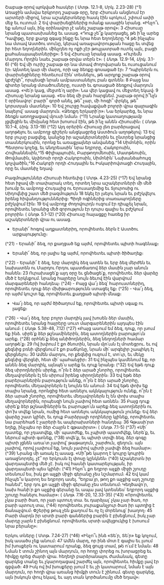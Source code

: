 
Շաբաթ օրով պոկված հասկեր
( Մտթ. 12.1-8, Մրկ. 2.23-28)
(^1) Առաջին ամսվա երկրորդ շաբաթ օրը, երբ Հիսուսն անցնում էր արտերի միջով, նրա աշակերտները հասկ էին
պոկում, շփում ափի մեջ եւ ուտում։ 2 Եվ փարիսեցիներից ոմանք ասացին նրանց. «Ինչո՞ւ եք անում այն, ինչ օրինավոր
չէ անել շաբաթ օրով»։ 3 Հիսուսը նրանց պատասխանեց եւ ասաց. «Դուք չե՞ք կարդացել, թե ի՛նչ արեց Դավիթը, երբ քաղց
զգաց ինքը եւ նրա հետ եղողները.^4 թե ինչպես նա մտավ Աստծու տունը, կերավ առաջավորության հացը եւ տվեց իր հետ
եղողներին. մինչդեռ ոչ ոքի չէր թույլատրած ուտել այն, բացի քահանայապետներից»։ 5 Եվ Հիսուսը նրանց ասաց.
«Ուրեմն Մարդու Որդին նաեւ շաբաթ օրվա տերն է»։
( _Մտթ_. 12.9-14, _Մրկ_. 3.1-6)
(^6) Եվ մի ուրիշ շաբաթ օր նա մտավ ժողովարան եւ ուսուցանում էր։ Այնտեղ կար մի մարդ, որի աջ ձեռքը գոսացած
էր։ 7 Դպիրներն ու փարիսեցիները հետեւում էին՝ տեսնելու, թե արդյոք շաբաթ օրով կբժշկի՞, որպեսզի նրան
ամբաստանելու բան գտնեն։ 8 Բայց նա գիտեր նրանց մտածումները, ուստի եւ գոսացած ձեռքով մարդուն ասաց. «Վե՛ր
կաց, մեջտե՛ղ արի»։ Նա վեր կացավ ու մեջտեղ եկավ։ 9 Հիսուսը նրանց ասաց. «Ես ձեզ մի բան հարցնեմ. շաբաթ օրով
ի՞նչն է օրինավոր՝ բարի՞ գործ անել, թե՞ չար, մի հոգի՞ փրկել, թե՞ կորստյան մատնել»։ 10 Եվ շուրջը հավաքված բոլորի
վրա զայրագին նայելով՝ ասաց մարդուն. «Ձեռքդ երկարի՛ր»։ Նա երկարեց, եւ նրա ձեռքն առողջացավ մյուսի նման։
(^11) Նրանք կատաղությամբ լցվեցին եւ միմյանց հետ խոսում էին, թե ի՛նչ անեն Հիսուսին։
( _Մտթ_. 10.1-4, _Մրկ_. 3.13-19)
(^12) Այդ օրերին Հիսուսը լեռ բարձրացավ աղոթելու եւ ամբողջ գիշերն անցկացրեց Աստծուն աղոթելով։ 13 Եվ երբ լույսը
բացվեց, կանչեց իր աշակերտներին եւ ընտրեց նրանցից տասներկուսին, որոնց եւ առաքյալներ անվանեց.^14 Սիմոնին,
որին Պետրոս կոչեց, եւ Անդրեասին՝ նրա եղբորը, Հակոբոսին, Հովհաննեսին,^15 Փիլիպպոսին, Բարթողոմեոսին,
Մատթեոսին, Թովմասին, Ալփեոսի որդի Հակոբոսին, Սիմոնին՝ Նախանձահույզ կոչվածին,^16 Հակոբի որդի Հուդային եւ
Իսկարիովտացի Հուդային, որը եւ մատնիչ եղավ։


Բազմություններ Հիսուսի հետեւից
( Մտթ. 4.23-25)
(^17) Եվ նրանց հետ իջավ մի տափարակ տեղ, որտեղ նրա աշակերտների մի մեծ խումբ եւ ամբողջ Հուդայից ու
Երուսաղեմից եւ Տյուրոսից ու Սիդովնից շատ մեծ բազմություն 18 եկել էր լսելու նրան եւ բժշկվելու իրենց
հիվանդություններից։ Պիղծ ոգիներից տառապողները բժշկվում էին։ 19 Եվ ամբողջ ժողովուրդն ուզում էր դիպչել նրան,
որովհետեւ նրանից մեծ զորություն էր դուրս գալիս եւ բժշկում բոլորին։
( _Մտթ_. 5.1-12)
(^20) Հիսուսը հայացքը հառեց իր աշակերտների վրա ու ասաց.

- Երանի՜ հոգով աղքատներիդ, որովհետեւ ձերն է Աստծու արքայությունը։

(^21) - Երանի՜ ձեզ, որ քաղցած եք այժմ, որովհետեւ պիտի հագենաք։

- Երանի՜ ձեզ, որ լալիս եք այժմ, որովհետեւ պիտի ծիծաղեք։

(^22) - Երանի՜ է ձեզ, երբ մարդիկ ձեզ ատեն եւ երբ ձեզ մերժեն եւ նախատեն ու Մարդու Որդու պատճառով ձեր մասին
չար անուն հանեն։ 23 Ուրախացե՛ք այդ օրը եւ ցնծացե՛ք, որովհետեւ ձեր վարձը մեծ է երկնքում. նրանց հայրերը նույն
ձեւով էին վարվում մարգարեների հանդեպ։
(^24) - Բայց վա՜յ ձեզ՝ հարուստներիդ, որովհետեւ դուք ձեր մխիթարությունն ստացել եք։
(^25) - Վա՜յ ձեզ, որ այժմ կուշտ եք, որովհետեւ քաղցած պիտի մնաք։

- Վա՜յ ձեզ, որ այժմ ծիծաղում եք, որովհետեւ պիտի սգաք ու լացեք։

(^26) - Վա՜յ ձեզ, երբ բոլոր մարդիկ լավ խոսեն ձեր մասին, որովհետեւ նրանց հայրերը սուտ մարգարեներին այդպես էին
անում։
( _Մտթ_. 5.38-48, 7.12)
(^27) «Բայց ասում եմ ձեզ, դուք, որ լսում եք ինձ. սիրե՛ք ձեր թշնամիներին, ձեզ ատողներին բարությո՛ւն արեք. (^28) օրհնե՛ք
ձեզ անիծողներին, ձեզ նեղողների համար աղոթե՛ք։ 29 Ով խփում է քո ծնոտին, նրան մյո՛ւսն էլ մոտեցրու. եւ ով քեզնից
բռնի վերցնում է քո բաճկոնը, նրան մի՛ արգելիր շապիկդ էլ վերցնելու։ 30 Ամեն մարդու, որ քեզնից ուզում է, տո՛ւր, եւ
մեկը քեզնից վերցնի, հետ մի՛ պահանջիր։ 31 Եվ ինչպես կամենում եք, որ անեն ձեզ մարդիկ, այնպե՛ս արեք եւ դուք նրանց։
(^32) Եվ եթե դուք ձեզ սիրողներին սիրեք, ո՞րն է ձեր արած շնորհը, որովհետեւ մեղավորներն էլ են սիրում իրենց
սիրողներին։ 33 Եվ եթե ձեր բարերարներին բարություն անեք, ո՞րն է ձեր արած շնորհը, որովհետեւ մեղավորներն էլ
նույնն են անում։ 34 Եվ եթե փոխ եք տալիս նրանց, որոնցից հետ առնելու ակնկալություն ունեք, ո՞րն է ձեր արած շնորհը,
որովհետեւ մեղավորներն էլ են փոխ տալիս մեղավորներին, որպեսզի նույն չափով հետ առնեն։ 35 Բայց դուք սիրե՛ք ձեր
թշնամիներին եւ բարությո՛ւն արեք ձեզ ատողներին ու փո՛խ տվեք նրան, ումից հետ առնելու ակնկալություն չունեք։ Եվ
ձեր վարձը շատ կլինի, եւ դուք Բարձրյալի որդիները կլինեք, որովհետեւ նա բարեհաճ է չարերի եւ ապերախտների
հանդեպ։ 36 Գթասի՛րտ եղեք, ինչպես որ ձեր Հայրն է գթասիրտ»։
( _Մտթ_. 7.1-5)
(^37) «Մի՛ դատեք, որ չդատվեք, մի՛ պատժեք, եւ չպիտի պատժվեք, ներե՛ք, եւ ներում պիտի գտնեք, (^38) տվե՛ք, եւ պիտի
տրվի ձեզ. ձեր գոգը պիտի լցնեն առա՛տ չափով՝ թաթաղուն, շարժուն, զեղուն. այն չափով, որով չափում եք, նույն չափով
պիտի չափվի ձեզ համար»։
(^39) Նրանց մի առակ էլ ասաց. «Մի՞թե կարող է կույրը կույրին առաջնորդել. չէ՞ որ երկուսն էլ փոսը կընկնեն։
(^40) Աշակերտն իր վարդապետից մեծ չէ. իսկ ով հասնի կատարելության, իր վարդապետի պես կլինի։
(^41) Ինչո՞ւ քո եղբոր աչքի միջի շյուղը տեսնում ես, իսկ քո աչքի միջի գերանը չես նշմարում։ 42 Եվ կամ ինչպե՞ս կարող
ես եղբորդ ասել. “Եղբա՛յր, թող քո աչքից այդ շյուղը հանեմ”, երբ դու քո աչքի միջի գերանը չես տեսնում։ Կեղծավո՛ր,
նախ հանի՛ր քո աչքից գերանը եւ ապա լավ կտեսնես՝ եղբորդ աչքից շյուղը հանելու համար»։
( _Մտթ_. 7.16-20, 12.33-35)
(^43) «Որովհետեւ չկա բարի ծառ, որ չար պտուղ տա. եւ դարձյալ՝ չկա չար ծառ, որ բարի պտուղ տա, (^44) որովհետեւ
յուրաքանչյուր ծառ իր պտղից է ճանաչվում։
Փշերից թուզ չեն քաղում եւ ոչ էլ մորենուց՝ խաղող։ 45 Բարի մարդն իր սրտի բարի գանձերից բարին է բխեցնում, իսկ
չար մարդը չարն է բխեցնում. որովհետեւ սրտի ավելցուկից է խոսում նրա բերանը»։


Երկու տները
( Մտթ. 7.24-27)
(^46) «Ինչո՞ւ ինձ «Տե՛ր, Տե՛ր» եք կոչում, իսկ ասածս չեք անում։ 47 Ամեն մարդ, որ ինձ մոտ է գալիս եւ լսում իմ խոսքերն
ու կատարում դրանք, ձեզ ցույց տամ, թե ո՛ւմ է նման։ 48 Նման է տուն շինող այն մարդուն, որ հողը փորեց ու խորացրեց
եւ հիմքը դրեց ժայռի վրա. հեղեղի բարձրանալու ժամանակ, գետը զարկեց տանը եւ չկարողացավ շարժել այն, որովհետեւ
հիմքը լավ էր գցված։ 49 Իսկ ով իմ խոսքերը լսում է եւ չի կատարում, նման է այն մարդուն, որ հողի վրա առանց հիմքի
տուն է շինում. գետը զարկեց, այն իսկույն փուլ եկավ, եւ այդ տան կործանումը մեծ եղավ»։
